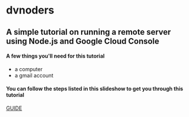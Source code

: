 # dvnoders

## A simple tutorial on running a remote server using Node.js and Google Cloud Console

#### A few things you'll need for this tutorial
* a computer
* a gmail account

#### You can follow the steps listed in this slideshow to get you through this tutorial
[GUIDE](https://docs.google.com/presentation/d/1pXtbGgd9mOVol-rRGoN4a2b6SSIoXiKoj_fQ12n9zUo/edit?usp=sharing)